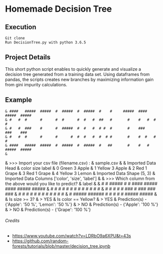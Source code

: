 # Homemade Decision Tree

## Execution
    Git clone
    Run DecisionTree.py with python 3.6.5

## Project Details

This short python script enables to quickly generate and visualize a decision tree generated from a training data set. Using dataframes from pandas, the scripts creates new branches by maximizing information gain from gini impurity calculations.

## Example

    & ####   #####  #####  #  #####  #  #####  #    #     #####  ####   #####  #####
    & #   #  #      #      #  #      #  #   #  ##   #       #    #   #  #      #
    & #   #  ###    #      #  #####  #  #   #  # #  #       #    ###    ###    ###
    & #   #  #      #      #      #  #  #   #  #  # #       #    #  #   #      #
    & ####   #####  #####  #  #####  #  #####  #   ##       #    #   #  #####  #####
    &
  & >>> Import your csv file (filename.csv) :
  & sample.csv
  &
  & Imported Data Head
  &     color  size  label
  & 0   Green     3  Apple
  & 1  Yellow     3  Apple
  & 2     Red     1  Grape
  & 3     Red     1  Grape
  & 4  Yellow     3  Lemon
  & Imported Data Shape    (5, 3)
  & Imported Data Columns  ['color', 'size', 'label']
  &
  & >>> Which column from the above would you like to predict?
  & label
  &
  & #   #  #####  #    #  ####    #####  ####   #####  #####
  &  # #   #   #  #    #  #   #     #    #   #  #      #
  &   #    #   #  #    #  ###       #    ###    ###    ###
  &   #    #   #  #    #  #  #      #    #  #   #      #
  &   #    #####  ######  #   #     #    #   #  #####  #####
  &
  & Is size >= 3?
  & > YES
  &   Is color == Yellow?
  &   > YES
  &     Prediction(s) - {'Apple': '50 %', 'Lemon': '50 %'}
  &   > NO
  &     Prediction(s) - {'Apple': '100 %'}
  & > NO
  &   Prediction(s) - {'Grape': '100 %'}

###### Credits
* https://www.youtube.com/watch?v=LDRbO9a6XPU&t=43s
* https://github.com/random-forests/tutorials/blob/master/decision_tree.ipynb
